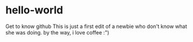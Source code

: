 # hello-world
Get to know github
This is just a first edit of a newbie who don't know what she was doing.
by the way, i love coffee :")
